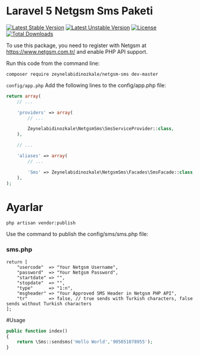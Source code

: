 # Laravel 5 Netgsm Sms Paketi

[![Latest Stable Version](https://poser.pugx.org/busayo/laravel-volt/v/stable.svg)](https://packagist.org/packages/zeynelabidinozkale/netgsm-sms)
[![Latest Unstable Version](https://poser.pugx.org/busayo/laravel-volt/v/unstable.svg)](https://packagist.org/packages/zeynelabidinozkale/netgsm-sms)
[![License](https://poser.pugx.org/zeynelabidinozkale/netgsm-sms/license.svg)](LICENSE)
[![Total Downloads](https://poser.pugx.org/zeynelabidinozkale/netgsm-sms/d/total.png)](https://packagist.org/packages/zeynelabidinozkale/netgsm-sms)


To use this package, you need to register with Netgsm at https://www.netgsm.com.tr/ and enable PHP API support.

Run this code from the command line: 

```
composer require zeynelabidinozkale/netgsm-sms dev-master
```

```config/app.php``` Add the following lines to the config/app.php file:

```php
return array(
    // ...

    'providers' => array(
        // ...

        Zeynelabidinozkale\NetgsmSms\SmsServiceProvider::class,
    ),

    // ...

    'aliases' => array(
        // ...

        'Sms' => Zeynelabidinozkale\NetgsmSms\Facades\SmsFacade::class,
    ),
);
```
# Ayarlar

```code
php artisan vendor:publish
```
Use the command to publish the config/sms/sms.php file:

### sms.php

```code
return [
    "usercode"  => "Your Netgsm Username",
    "password"  => "Your Netgsm Password",
    "startdate" => "",
    "stopdate"  => "",
    "type"      => "1:n",
    "msgheader" => "Your Approved SMS Header in Netgsm PHP API",
    "tr"        => false, // true sends with Turkish characters, false sends without Turkish characters
];

```  

#Usage
```php
public function index()
{
    return \Sms::sendsms('Hello World','905051078955');
}
```
